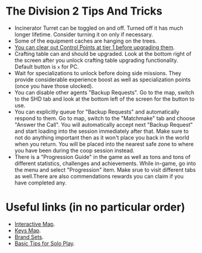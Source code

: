 # The Division 2 Tips And Tricks

* Incinerator Turret can be toggled on and off. Turned off it has much longer lifetime. Consider turning it on only if necessary.
* Some of the equipment caches are hanging on the trees.
* [You can clear out Control Points at tier 1 before upgrading them](https://www.reddit.com/r/thedivision/comments/b3can1/psa_you_can_clear_out_control_points_at_tier_1/).
* Crafting table can and should be upgraded. Look at the bottom right of the screen after you unlock crafting table upgrading functionality. Default button is `x` for PC.
* Wait for specializations to unlock before doing side missions. They provide considerable experience boost as well as specialization points (once you have those ulocked).
* You can disable other agents "Backup Requests". Go to the map, switch to the SHD tab and look at the bottom left of the screen for the button to use.
* You can explicitly queue for "Backup Requests" and automatically respond to them. Go to map, switch to the "Matchmake" tab and choose "Answer the Call". You will automatically accept next "Backup Request" and start loading into the session immediately after that. Make sure to not do anything important then as it won't place you back in the world when you return. You will be placed into the nearest safe zone to where you have been during the coop session instead.
* There is a "Progression Guide" in the game as well as tons and tons of different statistics, challenges and achievements. While in-game, go into the menu and select "Progression" item. Make srue to visit different tabs as well.There are also commendations rewards you can claim if you have completed any.

# Useful links (in no particular order)

* [Interactive Map](https://division2map.com/).
* [Keys Map](https://www.reddit.com/r/thedivision/comments/b3jwp3/map_of_all_keys_w_instructions/).
* [Brand Sets](https://www.reddit.com/r/thedivision/comments/b3nwva/infographic_all_of_the_division_2s_brand_sets/).
* [Basic Tips for Solo Play](https://www.reddit.com/r/thedivision/comments/b3nj45/basic_tips_for_solo_play/).
